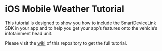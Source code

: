 # iOS Mobile Weather Tutorial

This tutorial is designed to show you how to include the SmartDeviceLink SDK in your app and to help you get your app’s features onto the vehicle’s infotainment head unit.

Please visit the [wiki](https://github.com/smartdevicelink/sdl_mobileweather_tutorial_ios/wiki) of this repository to get the full tutorial.
